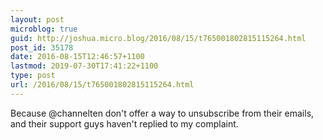 ```yaml
---
layout: post
microblog: true
guid: http://joshua.micro.blog/2016/08/15/t765001802815115264.html
post_id: 35178
date: 2016-08-15T12:46:57+1100
lastmod: 2019-07-30T17:41:22+1100
type: post
url: /2016/08/15/t765001802815115264.html
---
```

Because @channelten don't offer a way to unsubscribe from their emails, and their support guys haven't replied to my complaint.
